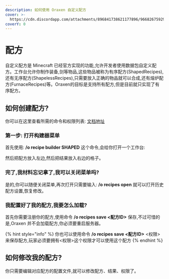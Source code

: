 ```yaml
---
description: 如何使用 Oraxen 自定义配方
cover: >-
  https://cdn.discordapp.com/attachments/896841738621177896/966826759293136996/unknown.png
coverY: 0
---
```


# 配方

自定义配方是 Minecraft 已经官方实现的功能,允许开发者使用数据包自定义配方。工作台允许你制作装备,剑等物品,这些物品被称为有序配方(ShapedRecipes),还有无序配方(ShapelessRecipes),只需要放入正确的物品就可以合成,还有熔炉配方(FurnaceRecipes)等。Oraxen的目标是支持所有配方,但是目前就只实现了有序配方。

## 如何创建配方?

你可以在这里查看所需的命令和权限列表: [文档地址 ](commands.md#create-recipes)

### 第一步: 打开构建器菜单

首先使用: **/o recipe builder SHAPED** 这个命令,会给你打开一个工作台:

然后把配方放入左边,然后把结果放入右边的格子。

### 完了,我材料忘记拿了,我可以关闭菜单吗?

是的,你可以随便关闭菜单,再次打开只需要输入: **/o recipes open** 就可以打开历史配方设置,恢复修改。

### 我配置好了我的配方,我要怎么加载?

首先你需要注册你的配方,使用命令 **/o recipes save <配方ID>** 保存,不过可惜的是,Oraxen 并不会加载配方,你必须要重启服务器。

{% hint style="info" %}
你也可以使用命令 **/o recipes save <**配方ID**>** <权限> 来保存配方,玩家必须要拥有<权限>这个权限才可以使用这个配方
{% endhint %}

## 如何修改我的配方?

你只需要编辑对应配方的配置文件,就可以修改配方、结果、权限了。
